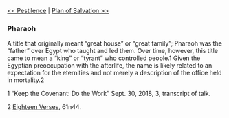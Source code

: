 [<< Pestilence](Pestilence.md)  |  [Plan of Salvation >>](Plan%20of%20Salvation.md)

### Pharaoh
A title that originally meant “great house” or “great family”; Pharaoh was the “father” over Egypt who taught and led them. Over time, however, this title came to mean a “king” or “tyrant” who controlled people.1 Given the Egyptian preoccupation with the afterlife, the name is likely related to an expectation for the eternities and not merely a description of the office held in mortality.2



1 “Keep the Covenant: Do the Work” Sept. 30, 2018, 3, transcript of talk.


2
[Eighteen Verses](#), 61n44.